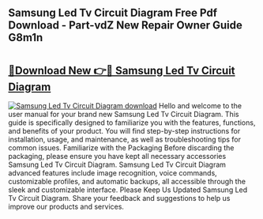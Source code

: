 ## Samsung Led Tv Circuit Diagram Free Pdf Download - Part-vdZ New Repair Owner Guide G8m1n

# <h2><a href="http://dfm5bw.blite.top/?on=Samsung+Led+Tv+Circuit+Diagram">🔗Download New 👉🔴 Samsung Led Tv Circuit Diagram</a></h2>

[![Samsung Led Tv Circuit Diagram download](https://i.imgur.com/lujVjoI.png)](http://dfm5bw.blite.top/?on=Samsung+Led+Tv+Circuit+Diagram)
Hello and welcome to the user manual for your brand new Samsung Led Tv Circuit Diagram. This guide is specifically designed to familiarize you with the features, functions, and benefits of your product. You will find step-by-step instructions for installation, usage, and maintenance, as well as troubleshooting tips for common issues. Familiarize with the Packaging Before discarding the packaging, please ensure you have kept all necessary accessories Samsung Led Tv Circuit Diagram. Samsung Led Tv Circuit Diagram advanced features include image recognition, voice commands, customizable profiles, and automatic backups, all accessible through the sleek and customizable interface. Please Keep Us Updated Samsung Led Tv Circuit Diagram. Share your feedback and suggestions to help us improve our products and services.

